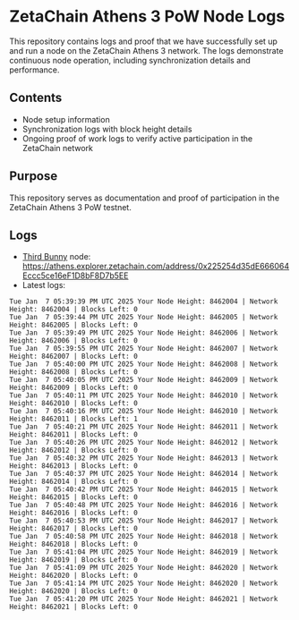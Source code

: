 # ZetaChain Athens 3 PoW Node Logs
This repository contains logs and proof that we have successfully set up and run a node on the ZetaChain Athens 3 network. The logs demonstrate continuous node operation, including synchronization details and performance.

## Contents
- Node setup information
- Synchronization logs with block height details
- Ongoing proof of work logs to verify active participation in the ZetaChain network

## Purpose
This repository serves as documentation and proof of participation in the ZetaChain Athens 3 PoW testnet.

## Logs

- [Third Bunny](https://thirdbunny.xyz/) node: https://athens.explorer.zetachain.com/address/0x225254d35dE666064Eccc5ce16eF1D8bF8D7b5EE
- Latest logs:
```
Tue Jan  7 05:39:39 PM UTC 2025 Your Node Height: 8462004 | Network Height: 8462004 | Blocks Left: 0
Tue Jan  7 05:39:44 PM UTC 2025 Your Node Height: 8462005 | Network Height: 8462005 | Blocks Left: 0
Tue Jan  7 05:39:49 PM UTC 2025 Your Node Height: 8462006 | Network Height: 8462006 | Blocks Left: 0
Tue Jan  7 05:39:55 PM UTC 2025 Your Node Height: 8462007 | Network Height: 8462007 | Blocks Left: 0
Tue Jan  7 05:40:00 PM UTC 2025 Your Node Height: 8462008 | Network Height: 8462008 | Blocks Left: 0
Tue Jan  7 05:40:05 PM UTC 2025 Your Node Height: 8462009 | Network Height: 8462009 | Blocks Left: 0
Tue Jan  7 05:40:11 PM UTC 2025 Your Node Height: 8462010 | Network Height: 8462010 | Blocks Left: 0
Tue Jan  7 05:40:16 PM UTC 2025 Your Node Height: 8462010 | Network Height: 8462011 | Blocks Left: 1
Tue Jan  7 05:40:21 PM UTC 2025 Your Node Height: 8462011 | Network Height: 8462011 | Blocks Left: 0
Tue Jan  7 05:40:26 PM UTC 2025 Your Node Height: 8462012 | Network Height: 8462012 | Blocks Left: 0
Tue Jan  7 05:40:32 PM UTC 2025 Your Node Height: 8462013 | Network Height: 8462013 | Blocks Left: 0
Tue Jan  7 05:40:37 PM UTC 2025 Your Node Height: 8462014 | Network Height: 8462014 | Blocks Left: 0
Tue Jan  7 05:40:42 PM UTC 2025 Your Node Height: 8462015 | Network Height: 8462015 | Blocks Left: 0
Tue Jan  7 05:40:48 PM UTC 2025 Your Node Height: 8462016 | Network Height: 8462016 | Blocks Left: 0
Tue Jan  7 05:40:53 PM UTC 2025 Your Node Height: 8462017 | Network Height: 8462017 | Blocks Left: 0
Tue Jan  7 05:40:58 PM UTC 2025 Your Node Height: 8462018 | Network Height: 8462018 | Blocks Left: 0
Tue Jan  7 05:41:04 PM UTC 2025 Your Node Height: 8462019 | Network Height: 8462019 | Blocks Left: 0
Tue Jan  7 05:41:09 PM UTC 2025 Your Node Height: 8462020 | Network Height: 8462020 | Blocks Left: 0
Tue Jan  7 05:41:14 PM UTC 2025 Your Node Height: 8462020 | Network Height: 8462020 | Blocks Left: 0
Tue Jan  7 05:41:20 PM UTC 2025 Your Node Height: 8462021 | Network Height: 8462021 | Blocks Left: 0
```
